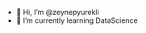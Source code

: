 - 👋 Hi, I’m @zeynepyurekli
- 🌱 I’m currently learning DataScience

<!---
zeynepyurekli/zeynepyurekli is a ✨ special ✨ repository because its `README.md` (this file) appears on your GitHub profile.
You can click the Preview link to take a look at your changes.
--->
